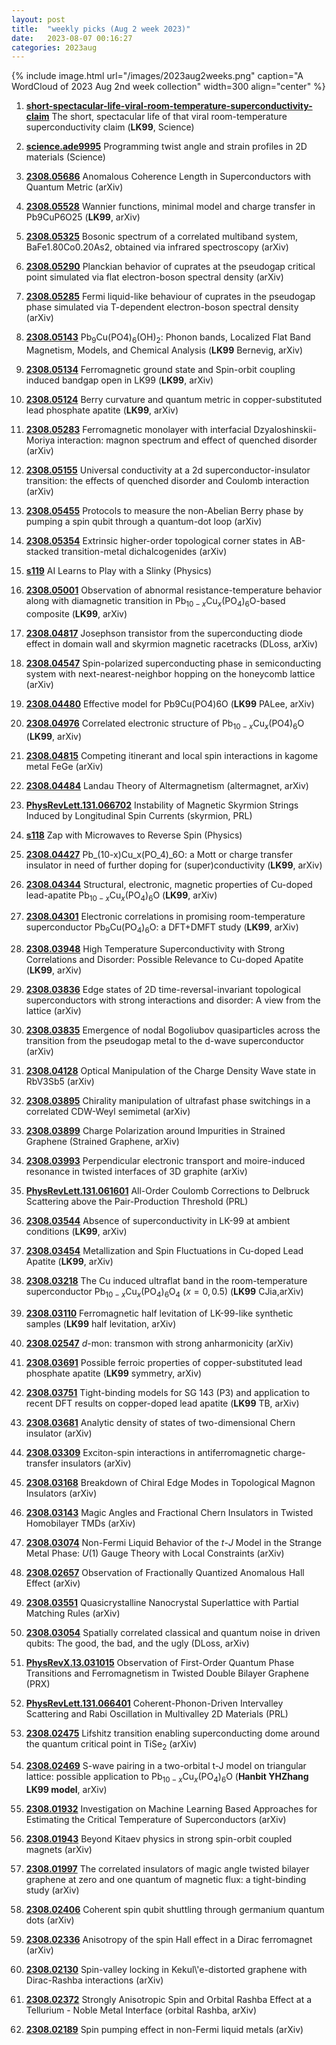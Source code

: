 ```yaml
---
layout: post
title:  "weekly picks (Aug 2 week 2023)"
date:   2023-08-07 00:16:27
categories: 2023aug
---
```



{% include image.html url="/images/2023aug2weeks.png" caption="A WordCloud of 2023 Aug 2nd week collection" width=300 align="center" %}


1. **[short-spectacular-life-viral-room-temperature-superconductivity-claim](https://www.science.org/content/article/short-spectacular-life-viral-room-temperature-superconductivity-claim)** The short, spectacular life of that viral room-temperature superconductivity claim (**LK99**, Science)

1. **[science.ade9995](https://www.science.org/doi/abs/10.1126/science.ade9995)** Programming twist angle and strain profiles in 2D materials (Science)


1. **[2308.05686](http://arxiv.org/abs/2308.05686)** Anomalous Coherence Length in Superconductors with Quantum Metric (arXiv)

1. **[2308.05528](http://arxiv.org/abs/2308.05528)** Wannier functions, minimal model and charge transfer in Pb9CuP6O25 (**LK99**, arXiv)

1. **[2308.05325](http://arxiv.org/abs/2308.05325)** Bosonic spectrum of a correlated multiband system, BaFe1.80Co0.20As2, obtained via infrared spectroscopy (arXiv)

1. **[2308.05290](http://arxiv.org/abs/2308.05290)** Planckian behavior of cuprates at the pseudogap critical point simulated via flat electron-boson spectral density (arXiv)

1. **[2308.05285](http://arxiv.org/abs/2308.05285)** Fermi liquid-like behaviour of cuprates in the pseudogap phase simulated via T-dependent electron-boson spectral density (arXiv)

1. **[2308.05143](http://arxiv.org/abs/2308.05143)** Pb$_9$Cu(PO4)$_6$(OH)$_2$: Phonon bands, Localized Flat Band Magnetism, Models, and Chemical Analysis (**LK99** Bernevig, arXiv)

1. **[2308.05134](http://arxiv.org/abs/2308.05134)** Ferromagnetic ground state and Spin-orbit coupling induced bandgap open in LK99 (**LK99**, arXiv)

1. **[2308.05124](http://arxiv.org/abs/2308.05124)** Berry curvature and quantum metric in copper-substituted lead phosphate apatite (**LK99**, arXiv)

1. **[2308.05283](http://arxiv.org/abs/2308.05283)** Ferromagnetic monolayer with interfacial Dzyaloshinskii-Moriya interaction: magnon spectrum and effect of quenched disorder (arXiv)

1. **[2308.05155](http://arxiv.org/abs/2308.05155)** Universal conductivity at a 2d superconductor-insulator transition: the effects of quenched disorder and Coulomb interaction (arXiv)

1. **[2308.05455](http://arxiv.org/abs/2308.05455)** Protocols to measure the non-Abelian Berry phase by pumping a spin qubit through a quantum-dot loop (arXiv)

1. **[2308.05354](http://arxiv.org/abs/2308.05354)** Extrinsic higher-order topological corner states in AB-stacked transition-metal dichalcogenides (arXiv)

1. **[s119](https://physics.aps.org/articles/v16/s119)** AI Learns to Play with a Slinky (Physics)



1. **[2308.05001](http://arxiv.org/abs/2308.05001)** Observation of abnormal resistance-temperature behavior along with diamagnetic transition in Pb$_{10-x}$Cu$_x$(PO$_4$)$_6$O-based composite (**LK99**, arXiv)

1. **[2308.04817](http://arxiv.org/abs/2308.04817)** Josephson transistor from the superconducting diode effect in domain wall and skyrmion magnetic racetracks (DLoss, arXiv)

1. **[2308.04547](http://arxiv.org/abs/2308.04547)** Spin-polarized superconducting phase in semiconducting system with next-nearest-neighbor hopping on the honeycomb lattice (arXiv)

1. **[2308.04480](http://arxiv.org/abs/2308.04480)** Effective model for Pb9Cu(PO4)6O (**LK99** PALee, arXiv)

1. **[2308.04976](http://arxiv.org/abs/2308.04976)** Correlated electronic structure of Pb$_{10-x}$Cu$_x$(PO4)$_6$O (**LK99**, arXiv)

1. **[2308.04815](http://arxiv.org/abs/2308.04815)** Competing itinerant and local spin interactions in kagome metal FeGe (arXiv)

1. **[2308.04484](http://arxiv.org/abs/2308.04484)** Landau Theory of Altermagnetism (altermagnet, arXiv)

1. **[PhysRevLett.131.066702](https://link.aps.org/doi/10.1103/PhysRevLett.131.066702)** Instability of Magnetic Skyrmion Strings Induced by Longitudinal Spin Currents (skyrmion, PRL)

1. **[s118](https://physics.aps.org/articles/v16/s118)** Zap with Microwaves to Reverse Spin (Physics)






1. **[2308.04427](http://arxiv.org/abs/2308.04427)** Pb_(10-x)Cu_x(PO_4)_6O: a Mott or charge transfer insulator in need of further doping for (super)conductivity (**LK99**, arXiv)

1. **[2308.04344](http://arxiv.org/abs/2308.04344)** Structural, electronic, magnetic properties of Cu-doped lead-apatite Pb$_{10-x}$Cu$_x$(PO$_4$)$_6$O (**LK99**, arXiv)

1. **[2308.04301](http://arxiv.org/abs/2308.04301)** Electronic correlations in promising room-temperature superconductor Pb$_9$Cu(PO$_4$)$_6$O: a DFT+DMFT study (**LK99**, arXiv)

1. **[2308.03948](http://arxiv.org/abs/2308.03948)** High Temperature Superconductivity with Strong Correlations and Disorder: Possible Relevance to Cu-doped Apatite (**LK99**, arXiv)

1. **[2308.03836](http://arxiv.org/abs/2308.03836)** Edge states of 2D time-reversal-invariant topological superconductors with strong interactions and disorder: A view from the lattice (arXiv)

1. **[2308.03835](http://arxiv.org/abs/2308.03835)** Emergence of nodal Bogoliubov quasiparticles across the transition from the pseudogap metal to the d-wave superconductor (arXiv)

1. **[2308.04128](http://arxiv.org/abs/2308.04128)** Optical Manipulation of the Charge Density Wave state in RbV3Sb5 (arXiv)

1. **[2308.03895](http://arxiv.org/abs/2308.03895)** Chirality manipulation of ultrafast phase switchings in a correlated CDW-Weyl semimetal (arXiv)

1. **[2308.03899](http://arxiv.org/abs/2308.03899)** Charge Polarization around Impurities in Strained Graphene (Strained Graphene, arXiv)

1. **[2308.03993](http://arxiv.org/abs/2308.03993)** Perpendicular electronic transport and moire-induced resonance in twisted interfaces of 3D graphite (arXiv)

1. **[PhysRevLett.131.061601](https://link.aps.org/doi/10.1103/PhysRevLett.131.061601)** All-Order Coulomb Corrections to Delbruck Scattering above the Pair-Production Threshold (PRL)




1. **[2308.03544](http://arxiv.org/abs/2308.03544)** Absence of superconductivity in LK-99 at ambient conditions (**LK99**, arXiv)

1. **[2308.03454](http://arxiv.org/abs/2308.03454)** Metallization and Spin Fluctuations in Cu-doped Lead Apatite (**LK99**, arXiv)

1. **[2308.03218](http://arxiv.org/abs/2308.03218)** The Cu induced ultraflat band in the room-temperature superconductor Pb$_{10-x}$Cu$_x$(PO$_4$)$_6$O$_4$ ($x=0,0.5$) (**LK99** CJia,arXiv)

1. **[2308.03110](http://arxiv.org/abs/2308.03110)** Ferromagnetic half levitation of LK-99-like synthetic samples (**LK99** half levitation, arXiv)

1. **[2308.02547](http://arxiv.org/abs/2308.02547)** $d$-mon: transmon with strong anharmonicity (arXiv)

1. **[2308.03691](http://arxiv.org/abs/2308.03691)** Possible ferroic properties of copper-substituted lead phosphate apatite (**LK99** symmetry, arXiv)

1. **[2308.03751](http://arxiv.org/abs/2308.03751)** Tight-binding models for SG 143 (P3) and application to recent DFT results on copper-doped lead apatite (**LK99** TB, arXiv)

1. **[2308.03681](http://arxiv.org/abs/2308.03681)** Analytic density of states of two-dimensional Chern insulator (arXiv)

1. **[2308.03309](http://arxiv.org/abs/2308.03309)** Exciton-spin interactions in antiferromagnetic charge-transfer insulators (arXiv)

1. **[2308.03168](http://arxiv.org/abs/2308.03168)** Breakdown of Chiral Edge Modes in Topological Magnon Insulators (arXiv)

1. **[2308.03143](http://arxiv.org/abs/2308.03143)** Magic Angles and Fractional Chern Insulators in Twisted Homobilayer TMDs (arXiv)

1. **[2308.03074](http://arxiv.org/abs/2308.03074)** Non-Fermi Liquid Behavior of the $t$-$J$ Model in the Strange Metal Phase: $U(1)$ Gauge Theory with Local Constraints (arXiv)

1. **[2308.02657](http://arxiv.org/abs/2308.02657)** Observation of Fractionally Quantized Anomalous Hall Effect (arXiv)


1. **[2308.03551](http://arxiv.org/abs/2308.03551)** Quasicrystalline Nanocrystal Superlattice with Partial Matching Rules (arXiv)

1. **[2308.03054](http://arxiv.org/abs/2308.03054)** Spatially correlated classical and quantum noise in driven qubits: The good, the bad, and the ugly (DLoss, arXiv)

1. **[PhysRevX.13.031015](https://link.aps.org/doi/10.1103/PhysRevX.13.031015)** Observation of First-Order Quantum Phase Transitions and Ferromagnetism in Twisted Double Bilayer Graphene (PRX)

1. **[PhysRevLett.131.066401](https://link.aps.org/doi/10.1103/PhysRevLett.131.066401)** Coherent-Phonon-Driven Intervalley Scattering and Rabi Oscillation in Multivalley 2D Materials (PRL)





1. **[2308.02475](http://arxiv.org/abs/2308.02475)** Lifshitz transition enabling superconducting dome around the quantum critical point in TiSe$_2$ (arXiv)

1. **[2308.02469](http://arxiv.org/abs/2308.02469)** S-wave pairing in a two-orbital t-J model on triangular lattice: possible application to Pb$_{10-x}$Cu$_x$(PO$_4$)$_6$O (**Hanbit YHZhang LK99 model**, arXiv)

1. **[2308.01932](http://arxiv.org/abs/2308.01932)** Investigation on Machine Learning Based Approaches for Estimating the Critical Temperature of Superconductors (arXiv)

1. **[2308.01943](http://arxiv.org/abs/2308.01943)** Beyond Kitaev physics in strong spin-orbit coupled magnets (arXiv)

1. **[2308.01997](http://arxiv.org/abs/2308.01997)** The correlated insulators of magic angle twisted bilayer graphene at zero and one quantum of magnetic flux: a tight-binding study (arXiv)

1. **[2308.02406](http://arxiv.org/abs/2308.02406)** Coherent spin qubit shuttling through germanium quantum dots (arXiv)

1. **[2308.02336](http://arxiv.org/abs/2308.02336)** Anisotropy of the spin Hall effect in a Dirac ferromagnet (arXiv)

1. **[2308.02130](http://arxiv.org/abs/2308.02130)** Spin-valley locking in Kekul\\'e-distorted graphene with Dirac-Rashba interactions (arXiv)

1. **[2308.02372](http://arxiv.org/abs/2308.02372)** Strongly Anisotropic Spin and Orbital Rashba Effect at a Tellurium - Noble Metal Interface (orbital Rashba, arXiv)

1. **[2308.02189](http://arxiv.org/abs/2308.02189)** Spin pumping effect in non-Fermi liquid metals (arXiv)
